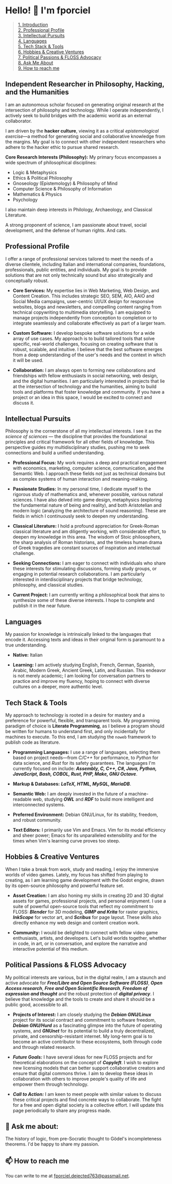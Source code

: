 # Hello! 👋 I'm fporciel

> [1. Introduction](#one)<br>
> [2. Professional Profile](#two)<br>
> [3. Intellectual Pursuits](#three)<br>
> [4. Languages](#four)<br>
> [5. Tech Stack & Tools](#five)<br>
> [6. Hobbies & Creative Ventures](#six)<br>
> [7. Political Passions & FLOSS Advocacy](#seven)<br>
> [8. Ask Me About](#eight)<br>
> [9. How to reach me](#nine)

## <a name="one"><wbr></a>Independent Researcher in Philosophy, Hacking, and the Humanities</a>

I am an autonomous scholar focused on generating original research at the intersection of philosophy and technology. While I operate independently, I actively seek to build bridges with the academic world as an external collaborator.

I am driven by the **hacker culture**, viewing it as a critical *epistemological exercise*—a method for generating social and collaborative knowledge from the margins. My goal is to connect with other independent researchers who adhere to the hacker ethic to pursue shared research.

**Core Research Interests (Philosophy):**
My primary focus encompasses a wide spectrum of philosophical disciplines:
* Logic & Metaphysics
* Ethics & Political Philosophy
* Gnoseology (Epistemology) & Philosophy of Mind
* Computer Science & Philosophy of Information
* Mathematics & Physics
* Psychology

I also maintain deep interests in Philology, Archaeology, and Classical Literature.

A strong proponent of science, I am passionate about travel, social development, and the defense of human rights. And cats.

## <a name="two"><wbr></a>Professional Profile

I offer a range of professional services tailored to meet the needs of a diverse clientele, including Italian and
international companies, foundations, professionals, public entities, and individuals. My goal is to provide solutions
that are not only technically sound but also strategically and conceptually robust.

+ **Core Services:** My expertise lies in Web Marketing, Web Design, and Content Creation. This includes strategic SEO,
SEM, AIO, AAIO and Social Media campaigns, user-centric UI/UX design for responsive websites, blogs and newsletters, and
compelling content ranging from technical copywriting to multimedia storytelling. I am equipped to manage projects
independently from conception to completion or to integrate seamlessly and collaborate effectively as part of a larger
team.

+ **Custom Software:** I develop bespoke software solutions for a wide array of use cases. My approach is to build
tailored tools that solve specific, real-world challenges, focusing on creating software that is robust, scalable, and
intuitive. I believe that the best software emerges from a deep understanding of the user's needs and the context in which
it will be used.

+ **Collaboration:** I am always open to forming new collaborations and friendships with fellow enthusiasts in social
networking, web design, and the digital humanities. I am particularly interested in projects that lie at the intersection
of technology and the humanities, aiming to build tools and platforms that foster knowledge and community. If you have a
project or an idea in this space, I would be excited to connect and discuss it.

## <a name="three"><wbr></a>Intellectual Pursuits

Philosophy is the cornerstone of all my intellectual interests. I see it as the *science of sciences* — the discipline
that provides the foundational principles and critical framework for all other fields of knowledge. This perspective
guides my multidisciplinary studies, pushing me to seek connections and build a unified understanding.

+ **Professional Focus:** My work requires a deep and practical engagement with economics, marketing, computer science,
communication, and the Semantic Web. I approach these fields not just as technical domains but as complex systems of human
interaction and meaning-making.

+ **Passionate Studies:** In my personal time, I dedicate myself to the rigorous study of mathematics and, whenever
possible, various natural sciences. I have also delved into game design, metaphysics (exploring the fundamental nature of
being and reality), and both Aristotelian and modern logic (analyzing the architecture of sound reasoning). These are
fields in which I continuously seek to deepen my understanding.

+ **Classical Literature:** I hold a profound appreciation for Greek-Roman classical literature and am diligently working,
with considerable effort, to deepen my knowledge in this area. The wisdom of Stoic philosophers, the sharp analysis of
Roman historians, and the timeless human drama of Greek tragedies are constant sources of inspiration and intellectual
challenge.

+ **Seeking Connections:** I am eager to connect with individuals who share these interests for stimulating discussions,
forming study groups, or engaging in potential research collaborations. I am particularly interested in interdisciplinary
projects that bridge technology, philosophy, and classical studies.

+ **Current Project:** I am currently writing a philosophical book that aims to synthesize some of these diverse
interests. I hope to complete and publish it in the near future.

## <a name="four"><wbr></a>Languages

My passion for knowledge is intrinsically linked to the languages that encode it. Accessing texts and ideas in their
original form is paramount to a true understanding.

+ **Native:** Italian

+ **Learning:** I am actively studying English, French, German, Spanish, Arabic, Modern Greek, Ancient Greek, Latin, and
Russian. This endeavor is not merely academic; I am looking for conversation partners to practice and improve my fluency,
hoping to connect with diverse cultures on a deeper, more authentic level.

## <a name="five"><wbr></a>Tech Stack & Tools

My approach to technology is rooted in a desire for mastery and a preference for powerful, flexible, and transparent
tools. My programming paradigm of choice is **Literate Programming**, as I believe a program should be written for humans
to understand first, and only incidentally for machines to execute. To this end, I am studying the `noweb` framework to
publish code as literature.

+ **Programming Languages:** I use a range of languages, selecting them based on project needs—from *C/C++* for
performance, to *Python* for data science, and *Rust* for its safety guarantees. The languages I'm currently focused on
include: ***Assembly, C, C++, C#, Java, Python, JavaScript, Bash, COBOL, Rust, PHP, Make, GNU Octave***.

+ **Markup & Databases:** ***LaTeX, HTML, MySQL, MariaDB***.

+ **Semantic Web:** I am deeply invested in the future of a machine-readable web, studying ***OWL*** and ***RDF*** to
build more intelligent and interconnected systems.

+ **Preferred Environment:** Debian GNU/Linux, for its stability, freedom, and robust community.

+ **Text Editors:** I primarily use Vim and Emacs. Vim for its modal efficiency and sheer power; Emacs for its
unparalleled extensibility and for the times when Vim's learning curve proves too steep.

## <a name="six"><wbr></a>Hobbies & Creative Ventures

When I take a break from work, study and reading, I enjoy the immersive worlds of video games. Lately, my focus has
shifted from playing to creating, as I am learning game development with the Godot engine, drawn by its open-source
philosophy and powerful feature set.

+ **Asset Creation:** I am also honing my skills in creating 2D and 3D digital assets for games, professional projects,
and personal enjoyment. I use a suite of powerful open-source tools that reflect my commitment to FLOSS: ***Blender***
for 3D modeling, ***GIMP and Krita*** for raster graphics, ***InkScape*** for vector art, and ***Scribus*** for page
layout. These skills also directly enhance my web design and content creation work.

+ **Community:** I would be delighted to connect with fellow video game enthusiasts, artists, and developers. Let's build
worlds together, whether in code, in art, or in conversation, and explore the narrative and interactive potential of this
medium.

## <a name="seven"><wbr></a>Political Passions & FLOSS Advocacy

My political interests are various, but in the digital realm, I am a staunch and active advocate for ***Free/Libre and
Open Source Software (FLOSS)***, ***Open Access research***, ***Free and Open Scientific Research***, ***Freedom of
expression and thought*** and the robust protection of ***digital privacy***. I believe that knowledge and the tools to
create and share it should be a public good, accessible to all.

+ **Projects of Interest:** I am closely studying the ***Debian GNU/Linux*** project for its social contract and
commitment to software freedom, ***Debian GNU/Hurd*** as a fascinating glimpse into the future of operating systems, and
***GNUnet*** for its potential to build a truly decentralized, private, and censorship-resistant internet. My long-term
goal is to become an active contributor to these ecosystems, both through code and through related research.

+ ***Future Goals:*** I have several ideas for new FLOSS projects and for theoretical elaborations on the concept of
***Copyleft***. I wish to explore new licensing models that can better support collaborative creators and ensure that
digital commons thrive. I aim to develop these ideas in collaboration with others to improve people's quality of life and
empower them through technology.

+ ***Call to Action:*** I am keen to meet people with similar values to discuss these critical projects and find concrete
ways to collaborate. The fight for a free and open digital society is a collective effort. I will update this page
periodically to share any progress made.

## <a name="eight"><wbr></a>💬 Ask me about:

The history of logic, from pre-Socratic thought to Gödel's incompleteness theorems. I'd be happy to share my passion.

## 📫 How to reach me

<a name="nine"></a>You can write to me at fporciel.dejected763@passmail.net.
